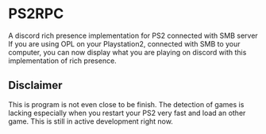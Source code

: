 # PS2RPC
A discord rich presence implementation for PS2 connected with SMB server
If you are using OPL on your Playstation2, connected with SMB to your computer, you can now display what you are playing on discord with this implementation of rich presence.

## Disclaimer
This is program is not even close to be finish. The detection of games is lacking especially when you restart your PS2 very fast and load an other game. This is still in active development right now.
